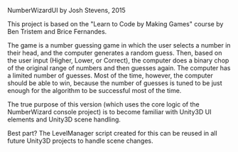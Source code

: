 NumberWizardUI by Josh Stevens, 2015

This project is based on the "Learn to Code by Making Games" course by Ben Tristem and 
Brice Fernandes.

The game is a number guessing game in which the user selects a number in their head,
and the computer generates a random guess. Then, based on the user input (Higher, Lower,
or Correct), the computer does a binary chop of the original range of numbers and then
guesses again. The computer has a limited number of guesses. Most of the time, however,
the computer should be able to win, because the number of guesses is tuned to be just
enough for the algorithm to be successful most of the time.

The true purpose of this version (which uses the core logic of the NumberWizard console
project) is to become familiar with Unity3D UI elements and Unity3D scene handling.

Best part? The LevelManager script created for this can be reused in all future Unity3D
projects to handle scene changes.

